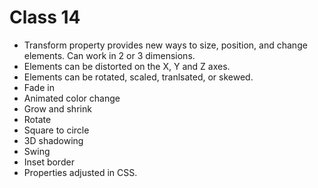 # Class 14
- Transform property provides new ways to size, position, and change elements. Can work in 2 or 3 dimensions.
- Elements can be distorted on the X, Y and Z axes.
- Elements can be rotated, scaled, tranlsated, or skewed.
- Fade in
- Animated color change
- Grow and shrink
- Rotate
- Square to circle
- 3D shadowing
- Swing
- Inset border
- Properties adjusted in CSS.